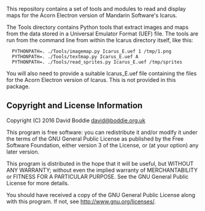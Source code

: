 This repository contains a set of tools and modules to read and display
maps for the Acorn Electron version of Mandarin Software's Icarus.

The Tools directory contains Python tools that extract images and maps from the
data stored in a Universal Emulator Format (UEF) file. The tools are run from
the command line from within the Icarus directory itself, like this:

```
  PYTHONPATH=. ./Tools/imagemap.py Icarus_E.uef 1 /tmp/1.png
  PYTHONPATH=. ./Tools/textmap.py Icarus_E.uef A
  PYTHONPATH=. ./Tools/read_sprites.py Icarus_E.uef /tmp/sprites
```

You will also need to provide a suitable Icarus_E.uef file containing the
files for the Acorn Electron version of Icarus. This is not provided in this
package.


Copyright and License Information
---------------------------------

Copyright (C) 2016 David Boddie <david@boddie.org.uk>

This program is free software: you can redistribute it and/or modify
it under the terms of the GNU General Public License as published by
the Free Software Foundation, either version 3 of the License, or
(at your option) any later version.

This program is distributed in the hope that it will be useful,
but WITHOUT ANY WARRANTY; without even the implied warranty of
MERCHANTABILITY or FITNESS FOR A PARTICULAR PURPOSE.  See the
GNU General Public License for more details.

You should have received a copy of the GNU General Public License
along with this program.  If not, see <http://www.gnu.org/licenses/>.
